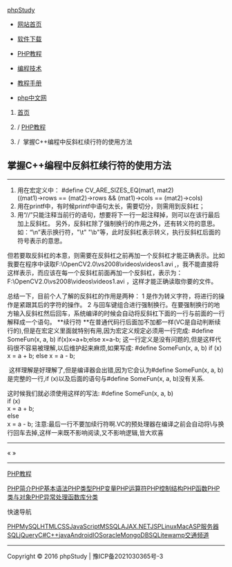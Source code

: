    [phpStudy](http://www.phpstudy.net/)

- [网站首页](https://m.xp.cn/)

- [软件下载](https://m.xp.cn/a.php/211.html)

- [PHP教程](https://m.xp.cn/php/)

- [编程技术](https://m.xp.cn/b.php/61980.html#)

- [教程手册](https://m.xp.cn/b.php/61980.html#)

- [php中文网](http://www.php.cn/)

1. [首页](https://m.xp.cn/)

2. / [PHP教程](https://m.xp.cn/php/)

3. /  掌握C++编程中反斜杠续行符的使用方法

##  掌握C++编程中反斜杠续行符的使用方法

* * *

1) 用在宏定义中：
#define CV_ARE_SIZES_EQ(mat1, mat2) \
((mat1)->rows == (mat2)->rows && (mat1)->cols == (mat2)->cols)
2) 用在printf中，有时候printf中语句太长，需要切分，则需用到反斜杠；
3) 用“//”只能注释当前行的语句，想要将下一行一起注释掉，则可以在该行最后加上反斜杠。
另外，反斜杠除了强制换行的作用之外，还有转义符的意思。如：“\n”表示换行符，"\t" "\b"等，此时反斜杠表示转义，执行反斜杠后面的符号表示的意思。

但若要取反斜杠的本意，则需要在反斜杠之前再加一个反斜杠才能正确表示。比如我要在程序中读取F:\OpenCV2.0\vs2008\videos\videos1.avi ,，我不能直接将这样表示，而应该在每一个反斜杠前面再加一个反斜杠，表示为：F:\\OpenCV2.0\\vs2008\\videos\\videos1.avi ，这样才能正确读取你要的文件。

总结一下，目前个人了解的反斜杠的作用是两种：
1 是作为转义字符，将进行的操作是紧跟其后的字符的操作。
2 与回车键组合进行强制换行。在要强制换行的地方输入反斜杠然后回车，系统编译的时候会自动将反斜杠下面的一行与前面的一行解释成一个语句。
**续行符
**在普通代码行后面加不加都一样(VC是自动判断续行的),但是在宏定义里面就特别有用,因为宏定义规定必须用一行完成:
#define SomeFun(x, a, b) if(x)x=a+b;else x=a-b;
这一行定义是没有问题的,但是这样代码很不容易被理解,以后维护起来麻烦,如果写成:
#define SomeFun(x, a, b)
if (x)
x = a + b;
else
x = a - b;

 这样理解是好理解了,但是编译器会出错,因为它会认为#define SomeFun(x, a, b)是完整的一行,if (x)以及后面的语句与#define SomeFun(x, a, b)没有关系.

这时候我们就必须使用这样的写法:
#define SomeFun(x, a, b)\
if (x)\
x = a + b;\
else\
x = a - b;
注意:最后一行不要加续行符啊.VC的预处理器在编译之前会自动将\与换行回车去掉,这样一来既不影响阅读,又不影响逻辑,皆大欢喜

* * *

«
»
* * *

 [PHP教程](https://m.xp.cn/php/)

[PHP简介](https://m.xp.cn/php/1.html)[PHP基本语法](https://m.xp.cn/php/8.html)[PHP类型](https://m.xp.cn/php/12.html)[PHP变量](https://m.xp.cn/php/24.html)[PHP运算符](https://m.xp.cn/php/34.html)[PHP控制结构](https://m.xp.cn/php/47.html)[PHP函数](https://m.xp.cn/php/67.html)[PHP类与对象](https://m.xp.cn/php/74.html)[PHP异常处理](https://m.xp.cn/php/110.html)[函数库分类](https://m.xp.cn/php/function.php)

快速导航

   [PHP](https://m.xp.cn/list.php?id=1)[MySQL](https://m.xp.cn/list.php?id=2)[HTML](https://m.xp.cn/list.php?id=3)[CSS](https://m.xp.cn/list.php?id=4)[JavaScript](https://m.xp.cn/list.php?id=5)[MSSQL](https://m.xp.cn/list.php?id=6)[AJAX](https://m.xp.cn/list.php?id=10)[.NET](https://m.xp.cn/list.php?id=8)[JSP](https://m.xp.cn/list.php?id=9)[Linux](https://m.xp.cn/list.php?id=14)[Mac](https://m.xp.cn/list.php?id=17)[ASP](https://m.xp.cn/list.php?id=7)[服务器](https://m.xp.cn/list.php?id=11)[SQL](https://m.xp.cn/list.php?id=15)[jQuery](https://m.xp.cn/list.php?id=16)[C#](https://m.xp.cn/list.php?id=18)[C++](https://m.xp.cn/list.php?id=19)[java](https://m.xp.cn/list.php?id=20)[Android](https://m.xp.cn/list.php?id=21)[IOS](https://m.xp.cn/list.php?id=22)[oracle](https://m.xp.cn/list.php?id=23)[MongoDB](https://m.xp.cn/list.php?id=24)[SQLite](https://m.xp.cn/list.php?id=26)[wamp](http://wamp.phpstudy.net/)[交通频道](https://m.xp.cn/jiaotong/)

* * *

  Copyright © 2016 phpStudy | 豫ICP备2021030365号-3